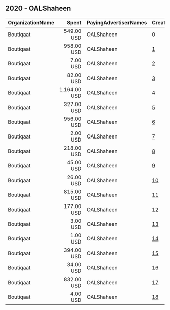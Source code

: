 ## 2020 - OALShaheen 
|OrganizationName|Spent|PayingAdvertiserNames|CreativeUrls|Impressions|Genders|AgeBrackets|CountryCodes|BillingAddresses|CandidateBallotInformation|
|:---|---:|:---|:---|---:|:---|:---|:---|:---|:---|
|Boutiqaat|549.00 USD|OALShaheen|[0](https://www.snap.com/political-ads/asset/f9faf18564ed9f9852c0bb16670ce3c25b18f9023851d818d93a73895dd1b54f?mediaType=mp4)|357,036||21+|kuwait|"31 St, Shuwaikh Industrial,Shuwaikh,2491,KW"|Osama AlShaheen|
|Boutiqaat|958.00 USD|OALShaheen|[1](https://www.snap.com/political-ads/asset/5253fbfe3d378e2f93607f8721b40dce6bd0d46e4400c67e793fe3e9112fe660?mediaType=mp4)|328,802||21+|kuwait|"31 St, Shuwaikh Industrial,Shuwaikh,2491,KW"|Osama AlShaheen|
|Boutiqaat|7.00 USD|OALShaheen|[2](https://www.snap.com/political-ads/asset/2873141c12d6c39f5fd70a22b394c63387e0597fad12e532c1fa2119ed914253?mediaType=mp4)|3,922||21+|kuwait|"31 St, Shuwaikh Industrial,Shuwaikh,2491,KW"|Osama AlShaheen|
|Boutiqaat|82.00 USD|OALShaheen|[3](https://www.snap.com/political-ads/asset/2c0024678924085565a146c7fda6a34cf8594c54dd22bf5bf1d1a6e2d7da81aa?mediaType=mp4)|44,372||21+|kuwait|"31 St, Shuwaikh Industrial,Shuwaikh,2491,KW"|Osama AlShaheen|
|Boutiqaat|1,164.00 USD|OALShaheen|[4](https://www.snap.com/political-ads/asset/28857bb430243fa35e28123b892875ffde4f5999e310d7ecf9cc90065b649a07?mediaType=jpeg)|747,656||21+|kuwait|"31 St, Shuwaikh Industrial,Shuwaikh,2491,KW"|Osama AlShaheen|
|Boutiqaat|327.00 USD|OALShaheen|[5](https://www.snap.com/political-ads/asset/b6b783a0bb98e51b2b66ea25beb3f8b6e79d86b5522ab7d1609265a5e50249b4?mediaType=mp4)|155,666||21+|kuwait|"31 St, Shuwaikh Industrial,Shuwaikh,2491,KW"|Osama AlShaheen|
|Boutiqaat|956.00 USD|OALShaheen|[6](https://www.snap.com/political-ads/asset/2873141c12d6c39f5fd70a22b394c63387e0597fad12e532c1fa2119ed914253?mediaType=mp4)|543,232||21+|kuwait|"31 St, Shuwaikh Industrial,Shuwaikh,2491,KW"|Osama AlShaheen|
|Boutiqaat|2.00 USD|OALShaheen|[7](https://www.snap.com/political-ads/asset/2873141c12d6c39f5fd70a22b394c63387e0597fad12e532c1fa2119ed914253?mediaType=mp4)|1,083||21+|kuwait|"31 St, Shuwaikh Industrial,Shuwaikh,2491,KW"|Osama AlShaheen|
|Boutiqaat|218.00 USD|OALShaheen|[8](https://www.snap.com/political-ads/asset/a12e29f2a088bb8cbdea624465e935808625506320c2abb4e7ca29f527893716?mediaType=mp4)|105,269||21+|kuwait|"31 St, Shuwaikh Industrial,Shuwaikh,2491,KW"|Osama AlShaheen|
|Boutiqaat|45.00 USD|OALShaheen|[9](https://www.snap.com/political-ads/asset/5253fbfe3d378e2f93607f8721b40dce6bd0d46e4400c67e793fe3e9112fe660?mediaType=mp4)|20,100||21+|kuwait|"31 St, Shuwaikh Industrial,Shuwaikh,2491,KW"|Osama AlShaheen|
|Boutiqaat|26.00 USD|OALShaheen|[10](https://www.snap.com/political-ads/asset/4d05582c5408bcf7ed54b1e6bc80413db8bf9ebbadbbcb6ea55f9dccb60a3e00?mediaType=mp4)|13,673||21+|kuwait|"31 St, Shuwaikh Industrial,Shuwaikh,2491,KW"|Osama AlShaheen|
|Boutiqaat|815.00 USD|OALShaheen|[11](https://www.snap.com/political-ads/asset/4d05582c5408bcf7ed54b1e6bc80413db8bf9ebbadbbcb6ea55f9dccb60a3e00?mediaType=mp4)|404,771||21+|kuwait|"31 St, Shuwaikh Industrial,Shuwaikh,2491,KW"|Osama AlShaheen|
|Boutiqaat|177.00 USD|OALShaheen|[12](https://www.snap.com/political-ads/asset/f9faf18564ed9f9852c0bb16670ce3c25b18f9023851d818d93a73895dd1b54f?mediaType=mp4)|102,492||21+|kuwait|"31 St, Shuwaikh Industrial,Shuwaikh,2491,KW"|Osama AlShaheen|
|Boutiqaat|3.00 USD|OALShaheen|[13](https://www.snap.com/political-ads/asset/5253fbfe3d378e2f93607f8721b40dce6bd0d46e4400c67e793fe3e9112fe660?mediaType=mp4)|1,372||21+|kuwait|"31 St, Shuwaikh Industrial,Shuwaikh,2491,KW"|Osama AlShaheen|
|Boutiqaat|1.00 USD|OALShaheen|[14](https://www.snap.com/political-ads/asset/2c0024678924085565a146c7fda6a34cf8594c54dd22bf5bf1d1a6e2d7da81aa?mediaType=mp4)|963||21+|kuwait|"31 St, Shuwaikh Industrial,Shuwaikh,2491,KW"|Osama AlShaheen|
|Boutiqaat|394.00 USD|OALShaheen|[15](https://www.snap.com/political-ads/asset/1a94aece4974999643ca5a514caa3fc656f1bf8289c344f9d856f08126bfa8f2?mediaType=mp4)|199,854||21+|kuwait|"31 St, Shuwaikh Industrial,Shuwaikh,2491,KW"|Osama AlShaheen|
|Boutiqaat|34.00 USD|OALShaheen|[16](https://www.snap.com/political-ads/asset/4d05582c5408bcf7ed54b1e6bc80413db8bf9ebbadbbcb6ea55f9dccb60a3e00?mediaType=mp4)|17,461||21+|kuwait|"31 St, Shuwaikh Industrial,Shuwaikh,2491,KW"|Osama AlShaheen|
|Boutiqaat|832.00 USD|OALShaheen|[17](https://www.snap.com/political-ads/asset/1a94aece4974999643ca5a514caa3fc656f1bf8289c344f9d856f08126bfa8f2?mediaType=mp4)|377,738||21+|kuwait|"31 St, Shuwaikh Industrial,Shuwaikh,2491,KW"|Osama AlShaheen|
|Boutiqaat|4.00 USD|OALShaheen|[18](https://www.snap.com/political-ads/asset/2c0024678924085565a146c7fda6a34cf8594c54dd22bf5bf1d1a6e2d7da81aa?mediaType=mp4)|2,054||21+|kuwait|"31 St, Shuwaikh Industrial,Shuwaikh,2491,KW"|Osama AlShaheen|

